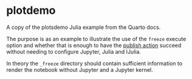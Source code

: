 # plotdemo
A copy of the plotsdemo Julia example from the Quarto docs.

The purpose is as an example to illustrate the use of the `freeze` execute option and whether that is enough to have the [publish action](https://github.com/quarto-dev/quarto-actions/publish) succeed without needing to configure Jupyter, Julia and IJulia.

In theory the `_freeze` directory should contain sufficient information to render the notebook without Jupyter and a Jupyter kernel.

